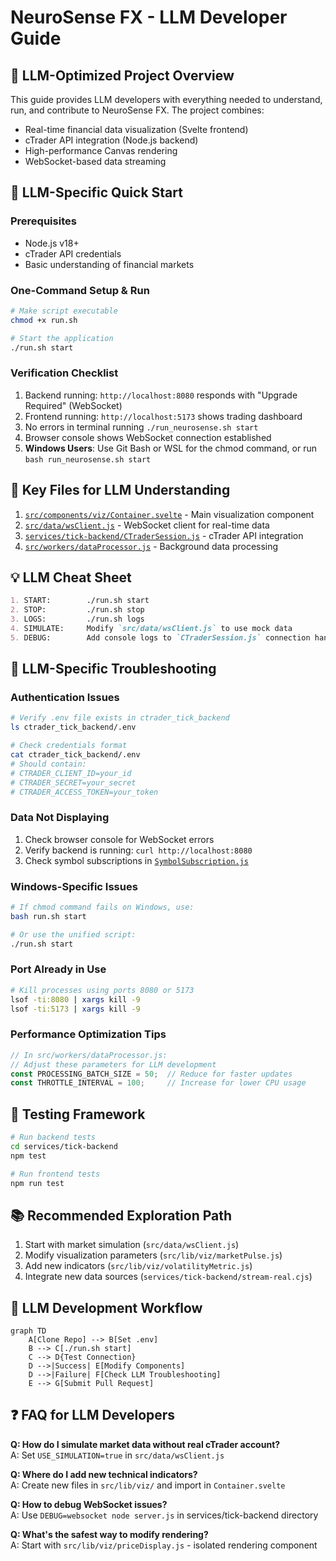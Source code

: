 # NeuroSense FX - LLM Developer Guide

## 🧠 LLM-Optimized Project Overview
This guide provides LLM developers with everything needed to understand, run, and contribute to NeuroSense FX. The project combines:
- Real-time financial data visualization (Svelte frontend)
- cTrader API integration (Node.js backend)
- High-performance Canvas rendering
- WebSocket-based data streaming

## 🚀 LLM-Specific Quick Start

### Prerequisites
- Node.js v18+
- cTrader API credentials
- Basic understanding of financial markets

### One-Command Setup & Run
```bash
# Make script executable
chmod +x run.sh

# Start the application
./run.sh start
```

### Verification Checklist
1. Backend running: `http://localhost:8080` responds with "Upgrade Required" (WebSocket)
2. Frontend running: `http://localhost:5173` shows trading dashboard
3. No errors in terminal running `./run_neurosense.sh start`
4. Browser console shows WebSocket connection established
5. **Windows Users**: Use Git Bash or WSL for the chmod command, or run `bash run_neurosense.sh start`

## 🧩 Key Files for LLM Understanding
1. [`src/components/viz/Container.svelte`](src/components/viz/Container.svelte) - Main visualization component
2. [`src/data/wsClient.js`](src/data/wsClient.js) - WebSocket client for real-time data
3. [`services/tick-backend/CTraderSession.js`](services/tick-backend/CTraderSession.js) - cTrader API integration
4. [`src/workers/dataProcessor.js`](src/workers/dataProcessor.js) - Background data processing

## 💡 LLM Cheat Sheet
```markdown
1. START:        ./run.sh start
2. STOP:         ./run.sh stop
3. LOGS:         ./run.sh logs
4. SIMULATE:     Modify `src/data/wsClient.js` to use mock data
5. DEBUG:        Add console logs to `CTraderSession.js` connection handlers
```

## 🐞 LLM-Specific Troubleshooting

### Authentication Issues
```bash
# Verify .env file exists in ctrader_tick_backend
ls ctrader_tick_backend/.env

# Check credentials format
cat ctrader_tick_backend/.env
# Should contain:
# CTRADER_CLIENT_ID=your_id
# CTRADER_SECRET=your_secret
# CTRADER_ACCESS_TOKEN=your_token
```

### Data Not Displaying
1. Check browser console for WebSocket errors
2. Verify backend is running: `curl http://localhost:8080`
3. Check symbol subscriptions in [`SymbolSubscription.js`](services/tick-backend/src/subscription/SymbolSubscription.js)

### Windows-Specific Issues
```bash
# If chmod command fails on Windows, use:
bash run.sh start

# Or use the unified script:
./run.sh start
```

### Port Already in Use
```bash
# Kill processes using ports 8080 or 5173
lsof -ti:8080 | xargs kill -9
lsof -ti:5173 | xargs kill -9
```

### Performance Optimization Tips
```javascript
// In src/workers/dataProcessor.js:
// Adjust these parameters for LLM development
const PROCESSING_BATCH_SIZE = 50;  // Reduce for faster updates
const THROTTLE_INTERVAL = 100;     // Increase for lower CPU usage
```

## 🧪 Testing Framework
```bash
# Run backend tests
cd services/tick-backend
npm test

# Run frontend tests
npm run test
```

## 📚 Recommended Exploration Path
1. Start with market simulation (`src/data/wsClient.js`)
2. Modify visualization parameters (`src/lib/viz/marketPulse.js`)
3. Add new indicators (`src/lib/viz/volatilityMetric.js`)
4. Integrate new data sources (`services/tick-backend/stream-real.cjs`)

## 🤖 LLM Development Workflow
```mermaid
graph TD
    A[Clone Repo] --> B[Set .env]
    B --> C[./run.sh start]
    C --> D{Test Connection}
    D -->|Success| E[Modify Components]
    D -->|Failure| F[Check LLM Troubleshooting]
    E --> G[Submit Pull Request]
```

## ❓ FAQ for LLM Developers
**Q: How do I simulate market data without real cTrader account?**  
A: Set `USE_SIMULATION=true` in `src/data/wsClient.js`

**Q: Where do I add new technical indicators?**  
A: Create new files in `src/lib/viz/` and import in `Container.svelte`

**Q: How to debug WebSocket issues?**  
A: Use `DEBUG=websocket node server.js` in services/tick-backend directory

**Q: What's the safest way to modify rendering?**  
A: Start with `src/lib/viz/priceDisplay.js` - isolated rendering component